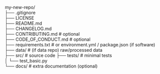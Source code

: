 my-new-repo/  
├── .gitignore  
├── LICENSE  
├── README.md  
├── CHANGELOG.md  
├── CONTRIBUTING.md        # optional  
├── CODE_OF_CONDUCT.md     # optional  
├── requirements.txt       # or environment.yml / package.json (if software)  
├── data/                  # (if data repo) raw/processed data  
├── src/                   # source code
├── tests/                 # minimal tests  
│   └── test_basic.py  
└── docs/                  # extra documentation (optional)  
